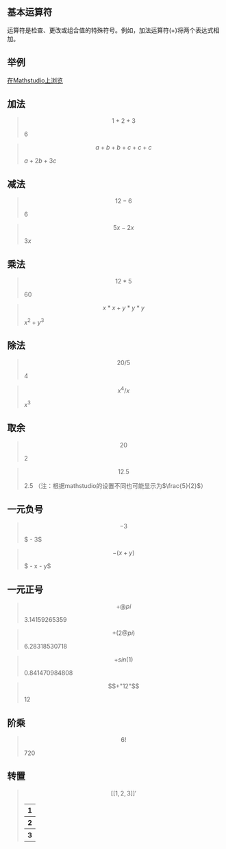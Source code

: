 ## 基本运算符  
运算符是检查、更改或组合值的特殊符号。例如，加法运算符(+)将两个表达式相加。

## 举例  
[在Mathstudio上浏览](http://mathstud.io/?input[0]=MSsyKzM%3D&input[1]=YStiK2IrYytjK2M%3D&input[2]=MTItNg%3D%3D&input[3]=NXgtMng%3D&input[4]=MTIqNQ%3D%3D&input[5]=eCp4K3kqeSp5&input[6]=MjAvNQ%3D%3D&input[7]=eF40L3g%3D&input[8]=MjAgJSAz&input[9]=MTIuNSAlIDEw&input[10]=LTM%3D&input[11]=LSh4K3kp&input[12]=K0BwaQ%3D%3D&input[13]=KygyQHBpKQ%3D%3D&input[14]=K3NpbigxKQ%3D%3D&input[15]=KyIxMiI%3D&input[16]=NiE%3D&input[17]=W1sxLDIsM11dJw%3D%3D)

## 加法  


>    ```math
>    1 + 2 + 3
>    ```
>    ${\text{6}}$


>    ```math
>    a + b + b + c + c + c
>    ```
>    $a + 2b + 3c$


## 减法
>    ```math
>    12 - 6
>    ```
>    ${\text{6}}$

>    ```math
>    5x - 2x
>    ```
>    ${\text{3}}x$

## 乘法
>   ```math
>   12 * 5
>   ```
>   $60$

>   ```math
>   x*x + y*y*y
>   ```
>   ${x^2} + {y^3}$

## 除法
>   ```math
>   20 /5 
>   ```
>   $4$

>   ```math
>   x^4 / x
>   ```
>   ${x^3}$

## 取余    
>   ```math
>   20 % 3
>   ```
>   $2$

>   ```math
>   12.5 % 10
>   ```
>    
>   $2.5$
（注：根据mathstudio的设置不同也可能显示为$\frac{5}{2}$）


## 一元负号
>   ```math
>   -3
>   ```
>   $ - 3$

>   ```math
>   -(x+y)
>   ```
>   $ - x - y$

## 一元正号
>   ```math
>   +@pi
>   ```
>   $3.14159265359$

>   ```math
>   +(2@pi)
>   ```
>   $6.28318530718$

>   ```math
>   +sin(1)
>   ```
>   $0.841470984808$

>   ```math
>   +"12"
>   ```
>   $12$

## 阶乘
>   ```math
>   6!
>   ```
>   $720$

## 转置
>   ```math
>   [[1, 2, 3]]'
>   ```
>   <table>
>       <tr>
>           <th>1</th>
>       </tr>
>       <tr>
>           <th>2</th>
>       </tr>
>       <tr>
>           <th>3</th>
>       </tr>
>   </table>

